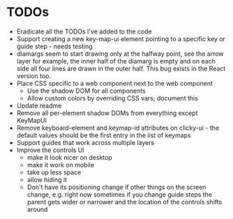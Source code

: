 # TODOs

* Eradicate all the TODOs I've added to the code
* Support creating a new key-map-ui element pointing to a specific key or guide step - needs testing
* diamargs seem to start drawing only at the halfway point, see the arrow layer for example, the inner half of the diamarg is empty and on each side all four lines are drawn in the outer half. This bug exists in the React version too.
* Place CSS specific to a web component next to the web component
    * Use the shadow DOM for all components
    * Allow custom colors by overriding CSS vars; document this
* Update readme
* Remove all per-element shadow DOMs from everything except KeyMapUI
* Remove keyboard-element and keymap-id attributes on clicky-ui - the default values should be the first entry in the list of keymaps
* Support guides that work across multiple layers
* Improve the controls UI
    * make it look nicer on desktop
    * make it work on mobile
    * take up less space
    * allow hiding it
    * Don't have its positioning change if other things on the screen change, e.g. right now sometimes if you change guide steps the parent gets wider or narrower and the location of the controls shifts around
